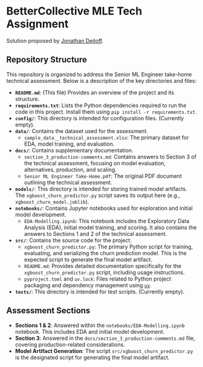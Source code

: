# BetterCollective MLE Tech Assignment

Solution proposed by [Jonathan Deiloff](www.github.com/jdeiloff).

## Repository Structure

This repository is organized to address the Senior ML Engineer take-home technical assessment. Below is a description of the key directories and files:

*   **`README.md`**: (This file) Provides an overview of the project and its structure.
*   **`requirements.txt`**: Lists the Python dependencies required to run the code in this project. Install them using `pip install -r requirements.txt`.
*   **`config/`**: This directory is intended for configuration files. (Currently empty).
*   **`data/`**: Contains the dataset used for the assessment.
    *   `sample_data__technical_assessment.xlsx`: The primary dataset for EDA, model training, and evaluation.
*   **`docs/`**: Contains supplementary documentation.
    *   `section_3_production-comments.md`: Contains answers to Section 3 of the technical assessment, focusing on model evaluation, alternatives, production, and scaling.
    *   `Senior ML Engineer Take-Home.pdf`: The original PDF document outlining the technical assessment.
*   **`models/`**: This directory is intended for storing trained model artifacts. The `xgboost_churn_predictor.py` script saves its output here (e.g., `xgboost_churn_model.joblib`).
*   **`notebooks/`**: Contains Jupyter notebooks used for exploration and initial model development.
    *   `EDA-Modelling.ipynb`: This notebook includes the Exploratory Data Analysis (EDA), initial model training, and scoring. It also contains the answers to Sections 1 and 2 of the technical assessment.
*   **`src/`**: Contains the source code for the project.
    *   `xgboost_churn_predictor.py`: The primary Python script for training, evaluating, and serializing the churn prediction model. This is the expected script to generate the final model artifact.
    *   `README.md`: Provides detailed documentation specifically for the `xgboost_churn_predictor.py` script, including usage instructions.
    *   `pyproject.toml` and `uv.lock`: Files related to Python project packaging and dependency management using [`uv`](https://docs.astral.sh/uv/).
*   **`tests/`**: This directory is intended for test scripts. (Currently empty).

## Assessment Sections

*   **Sections 1 & 2**: Answered within the `notebooks/EDA-Modelling.ipynb` notebook. This includes EDA and initial model development.
*   **Section 3**: Answered in the `docs/section_3_production-comments.md` file, covering production-related considerations.
*   **Model Artifact Generation**: The script `src/xgboost_churn_predictor.py` is the designated script for generating the final model artifact.